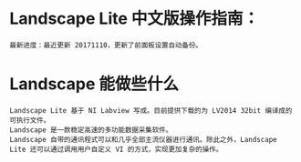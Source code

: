 # Landscape Lite 中文版操作指南：
	最新进度：最近更新 20171110，更新了前面板设置自动备份。
	
# Landscape 能做些什么
	Landscape Lite 基于 NI Labview 写成。目前提供下载的为 LV2014 32bit 编译成的可执行文件。
	Landscape 是一款稳定高速的多功能数据采集软件。
	Landscape 自带的通讯程式可以和几乎全部主流仪器进行通讯。除此之外，Landscape Lite 还可以通过调用用户自定义 VI 的方式，实现更加复杂的操作。
